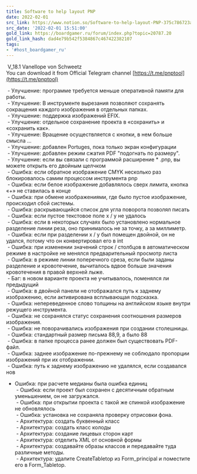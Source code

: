 ```yaml
---
title: Software to help layout PNP
date: 2022-02-01
src_link: https://www.notion.so/Software-to-help-layout-PNP-375c786723a648769dfc5c4715a9d87c
src_date: '2022-02-01 15:51:00'
gold_link: https://boardgamer.ru/forum/index.php?topic=20787.20
gold_link_hash: dad4e79b542f5384867c467422382107
tags:
- '#host_boardgamer_ru'
---
```


 V\_18.1 Vanellope von Schweetz  
You can download it from Official Telegram channel [https://t.me/pnptool](https://t.me/pnptool)  
  
 - Улучшение: программе требуется меньше оперативной памяти для работы.  
 - Улучшение: В инструменте вырезания позволяют сохранять сокращения каждого изображения в отдельных папках.  
 - Улучшение: поддержка изображений EFIX.  
 - Улучшение: отдельное сохранение проекта в «сохранить» и «сохранить как».  
 - Улучшение: Вращение осуществляется с кнопки, в нем больше смысла ...  
 - Улучшение: добавлен Portuges, пока только экран конфигурации  
 - Улучшение: добавлен режим сжатия PDF "подогнать по размеру".  
 - Улучшение: если вы связали с программой расширение \* .pnp, вы можете открыть его двойным щелчком  
 - Ошибка: если обратное изображение CMYK несколько раз блокировалось самим процессом инструмента pnp  
 - Ошибка: если белое изображение добавлялось сверх лимита, кнопка «+» не ставилась в конце  
 - Ошибка: при обмене изображениями, где было пустое изображение, происходил сбой системы.  
 - Ошибка: раскрывающийся список для угла поворота позволял писать  
 - Ошибка: если пустое текстовое поле x / y не удалось  
 - Ошибка: если в некоторых случаях было установлено нормальное разделение линии реза, оно принималось не за точку, а за миллиметр.  
 - Ошибка: если при разделении x / y был помещен двойной, он не удался, потому что он конвертировал его в int  
 - Ошибка: при изменении значений строк / столбцов в автоматическом режиме в настройке не менялся предварительный просмотр листа  
 - Ошибка: в режиме линии поперечного среза, если были заданы разделение и кровотечение, вычиталось вдвое больше значения кровотечения в правой верхней лыже.  
 - Баг: в новом варианте проекта не учитывалось, поменялся ли предыдущий  
 - Ошибка: в двойной панели не отображался путь к заднему изображению, если активирована всплывающая подсказка.  
 - Ошибка: непереведенное слово толщины на английском языке внутри режущего инструмента.  
 - Ошибка: не сохранялся статус сохранения соотношения размеров изображения.  
 - Ошибка: не поворачивались изображения при создании столешницы.  
 - Ошибка: стандартный размер письма 88,9, а было 88  
 - Ошибка: в папке процесса ранее должен был существовать PDF-файл.  
 - Ошибка: заднее изображение по-прежнему не соблюдало пропорции изображений при их отображении.  
 - Ошибка: путь к заднему изображению не удалялся, если создавался нов  
- Ошибка: при расчете медианы была ошибка единиц  
 - Ошибка: если проект был сохранен с десятичным обратным уменьшением, он не загружался.  
 - Ошибка: при открытии проекта с такой же спинкой изображение не обновлялось  
 - Ошибка: установка не сохраняла проверку отрисовки фона.  
 - Архитектура: создать буквенный класс  
 - Архитектура: создать класс колоды  
 - Архитектура: создание лицевых сторон карт  
 - Архитектура: отделить XML от основной формы  
 - Архитектура: создавайте образы классов и передавайте туда различные методы.  
 - Архитектура: удалите CreateTabletop из Form\_principal и поместите его в Form\_Tabletop.